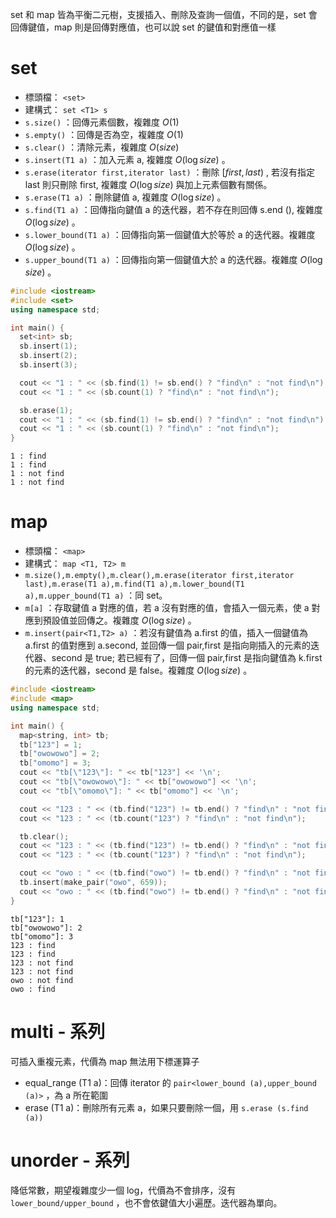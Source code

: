 set 和 map 皆為平衡二元樹，支援插入、刪除及查詢一個值，不同的是，set 會回傳鍵值，map 則是回傳對應值，也可以說 set 的鍵值和對應值一樣

# set

- 標頭檔： `<set>` 
- 建構式： `set <T1> s` 
-  `s.size()` ：回傳元素個數，複雜度 $O(1)$ 
-  `s.empty()` ：回傳是否為空，複雜度 $O(1)$ 
-  `s.clear()` ：清除元素，複雜度 $O(size)$ 
-  `s.insert(T1 a)` ：加入元素 a, 複雜度 $O(\log size)$ 。
-  `s.erase(iterator first,iterator last)` ：刪除 $[first,last)$ , 若沒有指定 last 則只刪除 first, 複雜度 $O(\log size)$ 與加上元素個數有關係。
-  `s.erase(T1 a)` ：刪除鍵值 a, 複雜度 $O(\log size)$ 。
-  `s.find(T1 a)` ：回傳指向鍵值 a 的迭代器，若不存在則回傳 s.end (), 複雜度 $O(\log size)$ 。
-  `s.lower_bound(T1 a)` ：回傳指向第一個鍵值大於等於 a 的迭代器。複雜度 $O(\log size)$ 。
-  `s.upper_bound(T1 a)` ：回傳指向第一個鍵值大於 a 的迭代器。複雜度 $O(\log size)$ 。

```cpp
#include <iostream>
#include <set>
using namespace std;

int main() {
  set<int> sb;
  sb.insert(1);
  sb.insert(2);
  sb.insert(3);

  cout << "1 : " << (sb.find(1) != sb.end() ? "find\n" : "not find\n");
  cout << "1 : " << (sb.count(1) ? "find\n" : "not find\n");

  sb.erase(1);
  cout << "1 : " << (sb.find(1) != sb.end() ? "find\n" : "not find\n");
  cout << "1 : " << (sb.count(1) ? "find\n" : "not find\n");
}
```

    1 : find
    1 : find
    1 : not find
    1 : not find

# map

- 標頭檔： `<map>` 
- 建構式： `map <T1, T2> m` 
-  `m.size(),m.empty(),m.clear(),m.erase(iterator first,iterator last),m.erase(T1 a),m.find(T1 a),m.lower_bound(T1 a),m.upper_bound(T1 a)` ：同 set。
-  `m[a]` ：存取鍵值 a 對應的值，若 a 沒有對應的值，會插入一個元素，使 a 對應到預設值並回傳之。複雜度 $O(\log size)$ 。
-  `m.insert(pair<T1,T2> a)` ：若沒有鍵值為 a.first 的值，插入一個鍵值為 a.first 的值對應到 a.second, 並回傳一個 pair,first 是指向剛插入的元素的迭代器、second 是 true; 若已經有了，回傳一個 pair,first 是指向鍵值為 k.first 的元素的迭代器，second 是 false。複雜度 $O(\log size)$ 。

```cpp
#include <iostream>
#include <map>
using namespace std;

int main() {
  map<string, int> tb;
  tb["123"] = 1;
  tb["owowowo"] = 2;
  tb["omomo"] = 3;
  cout << "tb[\"123\"]: " << tb["123"] << '\n';
  cout << "tb[\"owowowo\"]: " << tb["owowowo"] << '\n';
  cout << "tb[\"omomo\"]: " << tb["omomo"] << '\n';

  cout << "123 : " << (tb.find("123") != tb.end() ? "find\n" : "not find\n");
  cout << "123 : " << (tb.count("123") ? "find\n" : "not find\n");

  tb.clear();
  cout << "123 : " << (tb.find("123") != tb.end() ? "find\n" : "not find\n");
  cout << "123 : " << (tb.count("123") ? "find\n" : "not find\n");

  cout << "owo : " << (tb.find("owo") != tb.end() ? "find\n" : "not find\n");
  tb.insert(make_pair("owo", 659));
  cout << "owo : " << (tb.find("owo") != tb.end() ? "find\n" : "not find\n");
}
```

    tb["123"]: 1
    tb["owowowo"]: 2
    tb["omomo"]: 3
    123 : find
    123 : find
    123 : not find
    123 : not find
    owo : not find
    owo : find

# multi - 系列

可插入重複元素，代價為 map 無法用下標運算子

- equal_range (T1 a)：回傳 iterator 的 `pair<lower_bound (a),upper_bound (a)>` ，為 a 所在範圍
- erase (T1 a)：刪除所有元素 a，如果只要刪除一個，用 `s.erase (s.find (a))` 

# unorder - 系列

降低常數，期望複雜度少一個 log，代價為不會排序，沒有 `lower_bound/upper_bound` ，也不會依鍵值大小遍歷。迭代器為單向。
